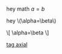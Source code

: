 <!--
.. title: Test Markdown gg
.. slug: test-markdown
.. date: 2018-02-07 18:09:57 UTC+01:00
.. tags: mathjax
.. category: 
.. link: 
.. description: 
.. type: text
-->

hey math $a=b$

hey \\(\alpha=\beta\\)

\\[
\alpha=\beta
\\]


[tag axial](link://tag/axial)
